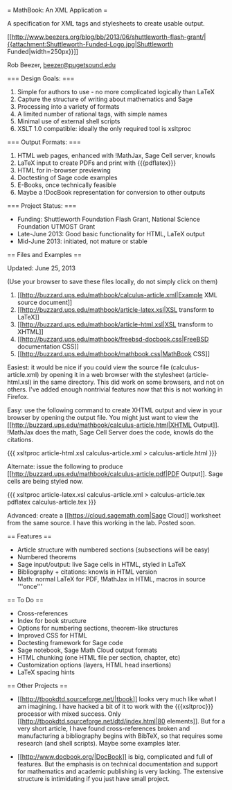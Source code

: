 = MathBook: An XML Application =

A specification for XML tags and stylesheets to create usable output.

[[http://www.beezers.org/blog/bb/2013/06/shuttleworth-flash-grant/|{{attachment:Shuttleworth-Funded-Logo.jpg|Shuttleworth Funded|width=250px}}]]

Rob Beezer, beezer@pugetsound.edu

=== Design Goals: ===

  1. Simple for authors to use - no more complicated logically than LaTeX
  1. Capture the structure of writing about mathematics and Sage
  1. Processing into a variety of formats
  1. A limited number of rational tags, with simple names
  1. Minimal use of external shell scripts
  1. XSLT 1.0 compatible: ideally the only required tool is xsltproc 

=== Output Formats: ===

  1.  HTML web pages, enhanced with !MathJax, Sage Cell server, knowls
  1.  LaTeX input to create PDFs and print with {{{pdflatex}}}
  1.  HTML for in-browser previewing
  1.  Doctesting of Sage code examples
  1.  E-Books, once technically feasible
  1.  Maybe a !DocBook representation for conversion to other outputs

=== Project Status: ===

  * Funding:  Shuttleworth Foundation Flash Grant, National Science Foundation UTMOST Grant
  * Late-June 2013: Good basic functionality for HTML, LaTeX output
  * Mid-June 2013: initiated, not mature or stable


== Files and Examples ==

Updated: June 25, 2013
  
(Use your browser to save these files locally, do not simply click on them)

  1.  [[http://buzzard.ups.edu/mathbook/calculus-article.xml|Example XML source document]]
  1.  [[http://buzzard.ups.edu/mathbook/article-latex.xsl|XSL transform to LaTeX]]
  1.  [[http://buzzard.ups.edu/mathbook/article-html.xsl|XSL transform to XHTML]]
  1.  [[http://buzzard.ups.edu/mathbook/freebsd-docbook.css|FreeBSD documentation CSS]]
  1.  [[http://buzzard.ups.edu/mathbook/mathbook.css|MathBook CSS]]

Easiest: it would be nice if you could view the source file (calculus-article.xml) by opening it in a web browser with the stylesheet (article-html.xsl) in the same directory.  This did work on some browsers, and not on others.  I've added enough nontrivial features now that this is not working in Firefox.

Easy: use the following command to create XHTML output and view in your browser by opening the output file.  You might just want to view the  [[http://buzzard.ups.edu/mathbook/calculus-article.html|XHTML Output]].  !MathJax does the math, Sage Cell Server does the code, knowls do the citations.

{{{
xsltproc article-html.xsl calculus-article.xml > calculus-article.html
}}}

Alternate: issue the following to produce [[http://buzzard.ups.edu/mathbook/calculus-article.pdf|PDF Output]].  Sage cells are being styled now.

{{{
xsltproc article-latex.xsl calculus-article.xml > calculus-article.tex
pdflatex calculus-article.tex
}}}

Advanced: create a [[https://cloud.sagemath.com|Sage Cloud]] worksheet from the same source.  I have this working in the lab.  Posted soon.

== Features ==

 * Article structure with numbered sections (subsections will be easy)
 * Numbered theorems
 * Sage input/output: live Sage cells in HTML, styled in LaTeX
 * Bibliography + citations: knowls in HTML version
 * Math: normal LaTeX for PDF, !MathJax in HTML, macros in source '''once'''

== To Do ==

 * Cross-references
 * Index for book structure
 * Options for numbering sections, theorem-like structures
 * Improved CSS for HTML
 * Doctesting framework for Sage code
 * Sage notebook, Sage Math Cloud output formats
 * HTML chunking (one HTML file per section, chapter, etc)
 * Customization options (layers, HTML head insertions)
 * LaTeX spacing hints

== Other Projects ==

 * [[http://tbookdtd.sourceforge.net/|tbook]] looks very much like what I am imagining.  I have hacked a bit of it to work with the {{{xsltproc}}} processor with mixed success.  Only [[http://tbookdtd.sourceforge.net/dtd/index.html|80 elements]].  But for a very short article, I have found cross-references broken and manufacturing a bibliography begins with BibTeX, so that requires some research (and shell scripts).  Maybe some examples later.

 * [[http://www.docbook.org/|DocBook]] is big, complicated and full of features. But the emphasis is on technical documentation and support for mathematics and academic publishing is very lacking.  The extensive structure is intimidating if you just have small project.
